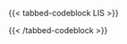 {{< tabbed-codeblock LIS >}}
<!-- tab cpp -->
<!-- endtab -->

<!-- tab c -->
<!-- endtab -->

<!-- tab go -->
<!-- endtab -->

<!-- tab python -->
<!-- endtab -->
{{< /tabbed-codeblock >}}